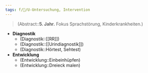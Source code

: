 ```yaml
---
tags: f/🦄/U-Untersuchung, Intervention
---
```

> (Abstract::**5. Jahr.** Fokus Sprachstörung, Kinderkrankheiten.)
- **Diagnostik**
	- (Diagnostik::[[RR]])
	- (Diagnostik::[[Urindiagnostik]])
	- (Diagnostik::Hörtest, Sehtest)
- **Entwicklung**
	- (Entwicklung::Einbeinhüpfen)
	- (Entwicklung::Dreieck malen)